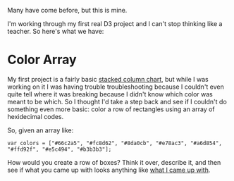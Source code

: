 Many have come before, but this is mine. 

I'm working through my first real D3 project and I can't stop thinking like a teacher. So here's what we have:

# Color Array

My first project is a fairly basic [stacked column chart](http://www.verisi.com/resources/d3-tutorial-basic-charts.htm#s6), but while I was working on it I was having trouble troubleshooting because I couldn't even quite tell where it was breaking because I didn't know which color was meant to be which. So I thought I'd take a step back and see if I couldn't do something even more basic: color a row of rectangles using an array of hexidecimal codes. 

So, given an array like:

    var colors = ["#66c2a5", "#fc8d62", "#8da0cb", "#e78ac3", "#a6d854", "#ffd92f", "#e5c494", "#b3b3b3"];

How would you create a row of boxes?  Think it over, describe it, and then see if what you came up with looks anything like [what I came up with](color_array.html).
